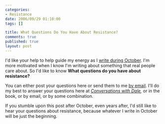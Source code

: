 ```yaml
--- 
categories: 
- Resistance
date: 2006/09/29 01:10:00
tags: []

title: What Questions Do You Have About Resistance?
comments: true
published: true
layout: post
---
```


I'd like your help to help guide my energy as I <a href="danofiwrimo.html">write during October</a>.  I'm more motivated when I know I'm writing about something that real people care about.  So I'd like to know <strong>What questions do you have about resistance?</strong>

You can either post your questions here or send them to me <a href="/contact.html">by email</a>.  I'll do my best to answer your questions here at  <em><a href="/cwd">Conversations with Dale</a>,</em> or in the book, or by email, or by some combination.

If you stumble upon this post after October, even years after, I'd still like to hear your questions about resistance, because whatever I write in October will be just the beginning.
